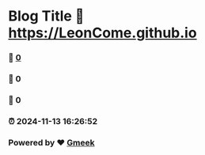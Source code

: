 # Blog Title :link: https://LeonCome.github.io 
### :page_facing_up: [0](https://LeonCome.github.io/tag.html) 
### :speech_balloon: 0 
### :hibiscus: 0 
### :alarm_clock: 2024-11-13 16:26:52 
### Powered by :heart: [Gmeek](https://github.com/Meekdai/Gmeek)
